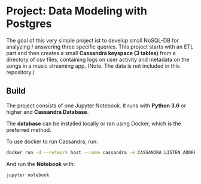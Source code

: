 # Project: Data Modeling with Postgres

The goal of this very simple project ist to develop small NoSQL-DB for analyzing / answering three specific queries. This project starts with an ETL part and then creates a small **Cassandra keyspace (3 tables)** from a directory of csv files, containing logs on user activity and metadata on the songs in a music streaming app. (Note: The data is not included in this repository.)


## Build

The project consists of one Jupyter Notebook. It runs with **Python 3.6** or higher and **Cassandra Database**.

The **database** can be installed locally or ran using Docker, which is the preferred method.

To use docker to run Cassandra, run:

``` sh
docker run -d --network host --name cassandra -e CASSANDRA_LISTEN_ADDRESS=127.0.0.1 cassandra:latest
```

And run the **Notebook** with:

``` sh
jupyter notebook
```